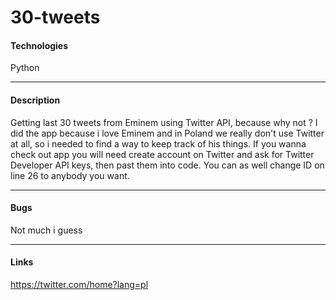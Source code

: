# 30-tweets

#### Technologies
Python
- - -
#### Description
Getting last 30 tweets from Eminem using Twitter API, because why not ? I did the app because i love Eminem and in Poland we really don't use Twitter at all, so i needed to find a way to keep track of his things. If you wanna check out app you will need create account on Twitter and ask for Twitter Developer API keys, then past them into code. You can as well change ID on line 26 to anybody you want.
- - -
#### Bugs 
Not much i guess
- - -
#### Links
https://twitter.com/home?lang=pl
